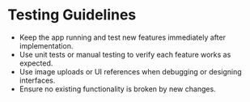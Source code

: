 # Testing Guidelines

- Keep the app running and test new features immediately after implementation.  
- Use unit tests or manual testing to verify each feature works as expected.  
- Use image uploads or UI references when debugging or designing interfaces.  
- Ensure no existing functionality is broken by new changes.